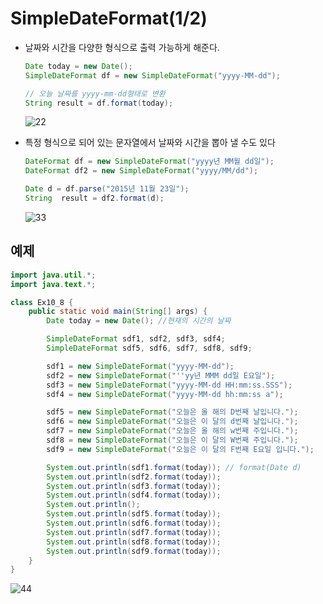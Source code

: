 # SimpleDateFormat(1/2)

- 날짜와 시간을 다양한 형식으로 출력 가능하게 해준다.

  ```java
  Date today = new Date();
  SimpleDateFormat df = new SimpleDateFormat("yyyy-MM-dd");
  
  // 오늘 날짜를 yyyy-mm-dd형태로 변환
  String result = df.format(today);
  ```

  ![22](https://user-images.githubusercontent.com/86362202/141687891-ac0d7420-5049-467c-a588-9ac7bd2136bf.png)



- 특정 형식으로 되어 있는 문자열에서 날짜와 시간을 뽑아 낼 수도 있다

  ```java
  DateFormat df = new SimpleDateFormat("yyyy년 MM월 dd일");
  DateFormat df2 = new SimpleDateFormat("yyyy/MM/dd");
  
  Date d = df.parse("2015년 11월 23일");
  String  result = df2.format(d);
  ```

  ![33](https://user-images.githubusercontent.com/86362202/141687991-5d550506-27d2-4dcb-8e14-ea40d27c09d7.png)



## 예제

```java
import java.util.*;
import java.text.*;

class Ex10_8 {
	public static void main(String[] args) {
		Date today = new Date(); //현재의 시간의 날짜

		SimpleDateFormat sdf1, sdf2, sdf3, sdf4;
		SimpleDateFormat sdf5, sdf6, sdf7, sdf8, sdf9;

		sdf1 = new SimpleDateFormat("yyyy-MM-dd");
		sdf2 = new SimpleDateFormat("''yy년 MMM dd일 E요일");
		sdf3 = new SimpleDateFormat("yyyy-MM-dd HH:mm:ss.SSS");
		sdf4 = new SimpleDateFormat("yyyy-MM-dd hh:mm:ss a");

		sdf5 = new SimpleDateFormat("오늘은 올 해의 D번째 날입니다.");
		sdf6 = new SimpleDateFormat("오늘은 이 달의 d번째 날입니다.");
		sdf7 = new SimpleDateFormat("오늘은 올 해의 w번째 주입니다.");
		sdf8 = new SimpleDateFormat("오늘은 이 달의 W번째 주입니다.");
		sdf9 = new SimpleDateFormat("오늘은 이 달의 F번째 E요일 입니다.");

		System.out.println(sdf1.format(today));	// format(Date d)
		System.out.println(sdf2.format(today));
		System.out.println(sdf3.format(today));
		System.out.println(sdf4.format(today));
		System.out.println();
		System.out.println(sdf5.format(today));
		System.out.println(sdf6.format(today));
		System.out.println(sdf7.format(today));
		System.out.println(sdf8.format(today));
		System.out.println(sdf9.format(today));
	}
}
```

![44](https://user-images.githubusercontent.com/86362202/141688198-1d72e0b8-e1c2-43bc-8ae2-17d3cd49c25a.png)

